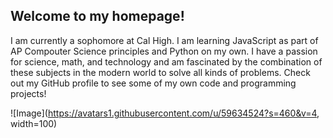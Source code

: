 ## Welcome to my homepage!

I am currently a sophomore at Cal High. I am learning JavaScript as part of AP Compouter Science principles and Python on my own. I have a passion for science, math, and technology and am fascinated by the combination of these subjects in the modern world to solve all kinds of problems. Check out my GitHub profile to see some of my own code and programming projects!

![Image](https://avatars1.githubusercontent.com/u/59634524?s=460&v=4, width=100)
